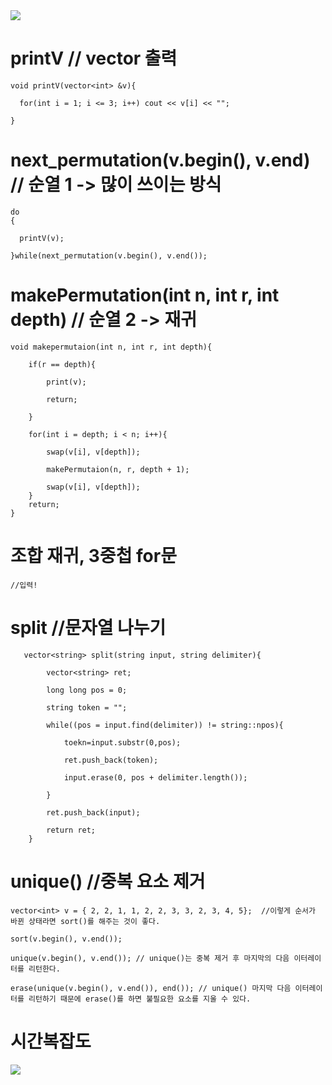 
<img src="https://capsule-render.vercel.app/api?type=waving&transparent&color=0096FF&height=100&section=header&text=Algorithm_Study&fontSize=90&fontColor=72FFFF" />



# printV // vector 출력

    void printV(vector<int> &v){

      for(int i = 1; i <= 3; i++) cout << v[i] << "";

    }


# next_permutation(v.begin(), v.end) // 순열 1 -> 많이 쓰이는 방식

    do
    {
    
      printV(v);
      
    }while(next_permutation(v.begin(), v.end());

# makePermutation(int n, int r, int depth) // 순열 2 -> 재귀

    void makepermutaion(int n, int r, int depth){
    
        if(r == depth){
        
            print(v);
            
            return;
            
        }
        
        for(int i = depth; i < n; i++){
        
            swap(v[i], v[depth]);
            
            makePermutaion(n, r, depth + 1);
            
            swap(v[i], v[depth]);
        }
        return;
    }
    
    
    
    
# 조합 재귀, 3중첩 for문
  
    //입력!
  
  
  
  
# split //문자열 나누기

       vector<string> split(string input, string delimiter){

            vector<string> ret;

            long long pos = 0;

            string token = "";    

            while((pos = input.find(delimiter)) != string::npos){

                toekn=input.substr(0,pos);

                ret.push_back(token);

                input.erase(0, pos + delimiter.length());

            }

            ret.push_back(input);

            return ret;
        }
        
        
# unique() //중복 요소 제거

    vector<int> v = { 2, 2, 1, 1, 2, 2, 3, 3, 2, 3, 4, 5};  //이렇게 순서가 바뀐 상태라면 sort()를 해주는 것이 좋다.
    
    sort(v.begin(), v.end());
    
    unique(v.begin(), v.end()); // unique()는 중복 제거 후 마지막의 다음 이터레이터를 리턴한다.
    
    erase(unique(v.begin(), v.end()), end()); // unique() 마지막 다음 이터레이터를 리턴하기 때문에 erase()를 하면 불필요한 요소를 지울 수 있다.
    
    


# 시간복잡도
    
   <img src="https://img1.daumcdn.net/thumb/R1280x0/?scode=mtistory2&fname=https%3A%2F%2Fblog.kakaocdn.net%2Fdn%2Fs0pox%2Fbtq6Mbphdwr%2Fs5K0D58hi5hiSrBuxmHHwk%2Fimg.png">

